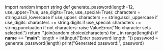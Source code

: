 import random
import string
def generate_password(length=12, use_upper=True, use_digits=True, use_special=True):
    characters = string.ascii_lowercase
    if use_upper:
        characters += string.ascii_uppercase
    if use_digits:
        characters += string.digits
    if use_special:
        characters += string.punctuation
    if not characters:
        raise ValueError("No character sets selected.")
    return ''.join(random.choice(characters) for _ in range(length))
if __name__ == "__main__":
    length = int(input("Enter password length: "))
    password = generate_password(length)
    print("Generated password:", password)
